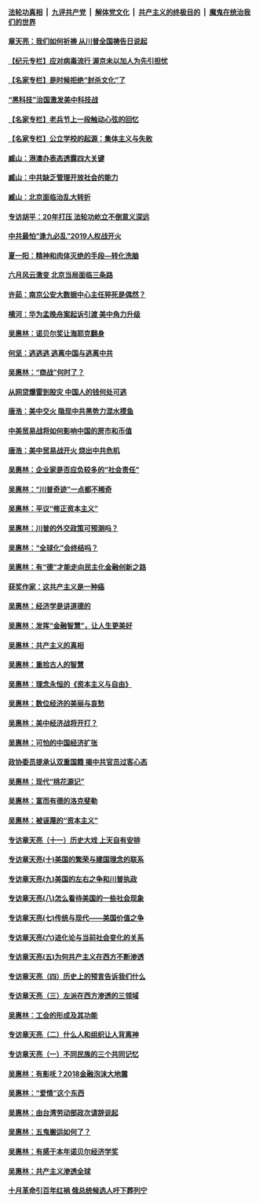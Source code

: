 

####  [法轮功真相](../../../../basic/blob/master/README.md?t=07062302) &nbsp;|&nbsp; [九评共产党](../../../../9ping.md/blob/master/README.md?t=07062302) &nbsp;|&nbsp; [解体党文化](../../../../jtdwh.md/blob/master/README.md?t=07062302)  &nbsp;|&nbsp; [共产主义的终极目的](../../../../gczydzjmd.md/blob/master/README.md?t=07062302) &nbsp;|&nbsp; [魔鬼在统治我们的世界](../../../../mgztzwmdsj.md/blob/master/README.md?t=07062302) 

#### [章天亮：我们如何祈祷 从川普全国祷告日说起](../pages/nsc423/n11944627.md?t=07062302) 

#### [【纪元专栏】应对病毒流行 渥京未以加人为先引担忧](../pages/nsc423/n11875714.md?t=07062302) 

#### [【名家专栏】是时候拒绝“封杀文化”了](../pages/nsc423/n11814093.md?t=07062302) 

#### [“黑科技”治国激发美中科技战](../pages/nsc423/n11638056.md?t=07062302) 

#### [【名家专栏】老兵节上一段触动心弦的回忆](../pages/nsc423/n11646016.md?t=07062302) 

#### [【名家专栏】公立学校的起源：集体主义与失败](../pages/nsc423/n11601833.md?t=07062302) 

#### [臧山：港澳办表态透露四大关键](../pages/nsc423/n11421628.md?t=07062302) 

#### [臧山：中共缺乏管理开放社会的能力](../pages/nsc423/n11407457.md?t=07062302) 

#### [臧山：北京面临治乱大转折](../pages/nsc423/n11406895.md?t=07062302) 

#### [专访胡平：20年打压 法轮功屹立不倒意义深远](../pages/nsc423/n11398800.md?t=07062302) 

#### [中共最怕“逢九必乱”2019人权战开火](../pages/nsc423/n11385248.md?t=07062302) 

#### [夏一阳：精神和肉体灭绝的手段—转化洗脑](../pages/nsc423/n11368250.md?t=07062302) 

#### [六月风云激变 北京当局面临三条路](../pages/nsc423/n11313668.md?t=07062302) 

#### [许茹：南京公安大数据中心主任猝死是偶然？](../pages/nsc423/n11064744.md?t=07062302) 

#### [横河：华为孟晚舟案起诉引渡 美中角力升级](../pages/nsc423/n11027230.md?t=07062302) 

#### [吴惠林：诺贝尔奖让海耶克翻身](../pages/nsc423/n10890049.md?t=07062302) 

#### [何坚：逃逃逃 逃离中国与逃离中共](../pages/nsc423/n10592891.md?t=07062302) 

#### [吴惠林：“商战”何时了？](../pages/nsc423/n10573558.md?t=07062302) 

#### [从网贷爆雷到股灾 中国人的钱何处可逃](../pages/nsc423/n10572800.md?t=07062302) 

#### [唐浩：美中交火 隐现中共黑势力混水摸鱼](../pages/nsc423/n10544040.md?t=07062302) 

#### [中美贸易战将如何影响中国的房市和币值](../pages/nsc423/n10543697.md?t=07062302) 

#### [唐浩：美中贸易战开火 烧出中共危机](../pages/nsc423/n10540126.md?t=07062302) 

#### [吴惠林：企业家是否应负较多的“社会责任”](../pages/nsc423/n10535022.md?t=07062302) 

#### [吴惠林：“川普奇迹”一点都不稀奇](../pages/nsc423/n10512808.md?t=07062302) 

#### [吴惠林：平议“修正资本主义”](../pages/nsc423/n10495724.md?t=07062302) 

#### [吴惠林：川普的外交政策可预测吗？](../pages/nsc423/n10462387.md?t=07062302) 

#### [吴惠林：“全球化”会终结吗？](../pages/nsc423/n10452838.md?t=07062302) 

#### [吴惠林：有“德”才能走向民主化金融创新之路](../pages/nsc423/n10432292.md?t=07062302) 

#### [获奖作家：这共产主义是一种癌](../pages/nsc423/n10431541.md?t=07062302) 

#### [吴惠林：经济学是讲道德的](../pages/nsc423/n10398014.md?t=07062302) 

#### [吴惠林：发挥“金融智慧”，让人生更美好](../pages/nsc423/n10375019.md?t=07062302) 

#### [吴惠林：共产主义的真相](../pages/nsc423/n10351394.md?t=07062302) 

#### [吴惠林：重拾古人的智慧](../pages/nsc423/n10337691.md?t=07062302) 

#### [吴惠林：理念永恒的《资本主义与自由》](../pages/nsc423/n10316274.md?t=07062302) 

#### [吴惠林：数位经济的美丽与哀愁](../pages/nsc423/n10292946.md?t=07062302) 

#### [吴惠林：美中经济战将开打？](../pages/nsc423/n10258825.md?t=07062302) 

#### [吴惠林：可怕的中国经济扩张](../pages/nsc423/n10219147.md?t=07062302) 

#### [政协委员提承认双重国籍 揭中共官员过客心态](../pages/nsc423/n10208809.md?t=07062302) 

#### [吴惠林：现代“桃花源记”](../pages/nsc423/n10185234.md?t=07062302) 

#### [吴惠林：富而有德的洛克斐勒](../pages/nsc423/n10142264.md?t=07062302) 

#### [吴惠林：被诬蔑的“资本主义”](../pages/nsc423/n10124816.md?t=07062302) 

#### [专访章天亮（十一）历史大戏 上天自有安排](../pages/nsc423/n10094905.md?t=07062302) 

#### [专访章天亮(十)美国的繁荣与建国理念的联系](../pages/nsc423/n10094899.md?t=07062302) 

#### [专访章天亮(九)美国的左右之争和川普执政](../pages/nsc423/n10094889.md?t=07062302) 

#### [专访章天亮(八)怎么看待美国的一些社会现象](../pages/nsc423/n10094857.md?t=07062302) 

#### [专访章天亮(七)传统与现代——美国价值之争](../pages/nsc423/n10093140.md?t=07062302) 

#### [专访章天亮(六)进化论与当前社会变化的关系](../pages/nsc423/n10092036.md?t=07062302) 

#### [专访章天亮(五)为何共产主义在西方不断渗透](../pages/nsc423/n10083620.md?t=07062302) 

#### [专访章天亮（四）历史上的预言告诉我们什么](../pages/nsc423/n10083606.md?t=07062302) 

#### [专访章天亮（三）左派在西方渗透的三领域](../pages/nsc423/n10081115.md?t=07062302) 

#### [吴惠林：工会的形成及其功能](../pages/nsc423/n10080633.md?t=07062302) 

#### [专访章天亮（二）什么人和组织让人背离神](../pages/nsc423/n10076637.md?t=07062302) 

#### [专访章天亮（一）不同民族的三个共同记忆](../pages/nsc423/n10074188.md?t=07062302) 

#### [吴惠林：有影呒？2018金融泡沫大地震](../pages/nsc423/n10040534.md?t=07062302) 

#### [吴惠林：“爱情”这个东西](../pages/nsc423/n10019423.md?t=07062302) 

#### [吴惠林：由台湾劳动部政次请辞说起](../pages/nsc423/n9979679.md?t=07062302) 

#### [吴惠林：五鬼搬运如何了？](../pages/nsc423/n9925338.md?t=07062302) 

#### [吴惠林：有感于本年诺贝尔经济学奖](../pages/nsc423/n9871883.md?t=07062302) 

#### [吴惠林：共产主义渗透全球](../pages/nsc423/n9812748.md?t=07062302) 

#### [十月革命引百年红祸 俄总统候选人吁下葬列宁](../pages/nsc423/n9810182.md?t=07062302) 

